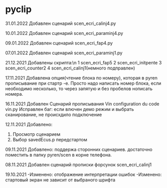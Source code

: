 # pyclip
31.01.2022
Добавлен сценарий scen_ecri_calinj4.py

10.01.2022
Добавлен сценарий scen_ecri_paraminj4.py

09.01.2022
Добавлен сценарий scen_ecri_fap4.py

07.01.2022
Добавлен сценарий scen_ecri_paraminj1.py

21.12.2021
Добавлены скрипта:\n
1 scen_ecri_fap5
2 scen_ecri_initpente
3 scen_ecri_counter2
4 scen_ecri_calinj1(немного подправлен)

17.11.2021
Добавлена опция(чтение блока по номеру), которая в pyren  прописывание при стартр -e. Просто надо написать номер блока, если необходимо несколько, то через запятую и без пробелов нописать номера.

16.11.2021
Добавлен Сценарий прописывания Vin configuration du code vin.py
Исправлен баг: если влючен демо режим и выбрать сканирование, не происхдило подключение

12.11.2021
Добавлено: 
1. Просмотр сценарием
2. Выбор savedEcus.p передстартом

09.11.2021
Добавлено: поддержа сторонних сценариев. достаточно поместить в папку pyren/scen в корне телефона.

08.11.2021
Добавлен сценарий прописки форсунок scen_ecri_calinj1

19.10.2021
-Изменено: отображение интерпретации ошибок
-Изменено: стартовый экран не зависит от выбраного шрифта
